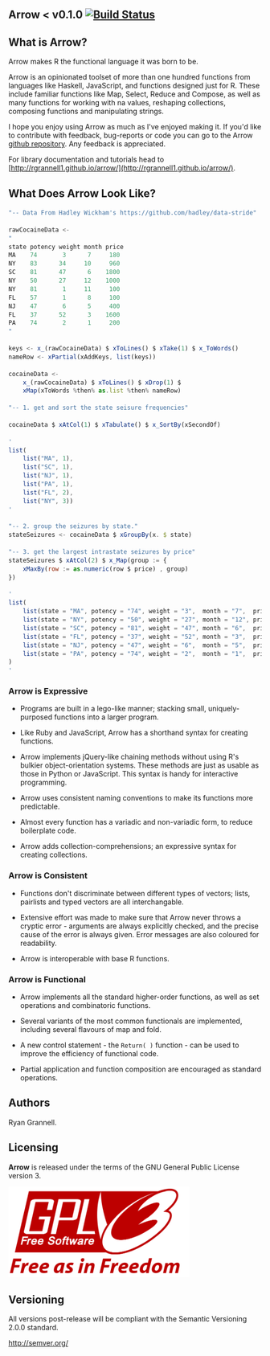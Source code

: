 Arrow < v0.1.0 [![Build Status](https://travis-ci.org/rgrannell1/arrow.png)](https://travis-ci.org/rgrannell1/arrow)
-----------------------------------


## What is Arrow?

Arrow makes R the functional language it was born to be.

Arrow is an opinionated toolset of more than one hundred functions from languages
like Haskell, JavaScript, and functions designed just for R. These
include familiar functions like Map, Select, Reduce and Compose, as
well as many functions for working with na values, reshaping collections,
composing functions and manipulating strings.

I hope you enjoy using Arrow as much as I've enjoyed making it.
If you'd like to contribute with feedback, bug-reports or code
you can go to the Arrow [github repository](https://github.com/rgrannell1/arrow).
Any feedback is appreciated.

For library documentation and tutorials head to
[http://rgrannell1.github.io/arrow/](http://rgrannell1.github.io/arrow/).


## What Does Arrow Look Like?

```javascript
"-- Data From Hadley Wickham's https://github.com/hadley/data-stride"

rawCocaineData <-
"
state potency weight month price
MA    74       3      7     180 
NY    83      34     10     960
SC    81      47      6    1800 
NY    50      27     12    1000 
NY    81       1     11     100 
FL    57       1      8     100 
NJ    47       6      5     400 
FL    37      52      3    1600 
PA    74       2      1     200
"

keys <- x_(rawCocaineData) $ xToLines() $ xTake(1) $ x_ToWords()
nameRow <- xPartial(xAddKeys, list(keys))

cocaineData <-
    x_(rawCocaineData) $ xToLines() $ xDrop(1) $ 
    xMap(xToWords %then% as.list %then% nameRow)
    
"-- 1. get and sort the state seisure frequencies"

cocaineData $ xAtCol(1) $ xTabulate() $ x_SortBy(xSecondOf)

'
list(
    list("MA", 1), 
    list("SC", 1), 
    list("NJ", 1), 
    list("PA", 1), 
    list("FL", 2), 
    list("NY", 3))
'

"-- 2. group the seizures by state."
stateSeizures <- cocaineData $ xGroupBy(x. $ state)

"-- 3. get the largest intrastate seizures by price"
stateSeizures $ xAtCol(2) $ x_Map(group := {
    xMaxBy(row := as.numeric(row $ price) , group)  
})

'
list(
	list(state = "MA", potency = "74", weight = "3",  month = "7",  price = "180"),
	list(state = "NY", potency = "50", weight = "27", month = "12", price = "1000"), 
	list(state = "SC", potency = "81", weight = "47", month = "6",  price = "1800"), 
	list(state = "FL", potency = "37", weight = "52", month = "3",  price = "1600"), 
	list(state = "NJ", potency = "47", weight = "6",  month = "5",  price = "400"), 
	list(state = "PA", potency = "74", weight = "2",  month = "1",  price = "200")
)
'
```

### Arrow is Expressive

* Programs are built in a lego-like manner; stacking small,
uniquely-purposed functions into a larger program.

* Like Ruby and JavaScript, Arrow has a shorthand syntax 	for creating functions.

* Arrow implements jQuery-like chaining methods without using R's bulkier
object-orientation systems. These methods are just as usable as those in
Python or JavaScript. This syntax is handy for interactive programming.

* Arrow uses consistent naming conventions to make its functions more predictable.

* Almost every function has a variadic and non-variadic form, to
reduce boilerplate code.

* Arrow adds collection-comprehensions; an expressive syntax
for creating collections.

### Arrow is Consistent

* Functions don't discriminate between different types of vectors; lists, pairlists
and typed vectors are all interchangable.

* Extensive effort was made to make sure that Arrow never throws
a cryptic error - arguments are always explicitly checked, and the precise
cause of the error is always given. Error messages are also coloured for readability.

* Arrow is interoperable with base R functions.

### Arrow is Functional

* Arrow implements all the standard higher-order functions,
as well as set operations and combinatoric functions.

* Several variants of the most common functionals are implemented,
including several flavours of map and fold.

* A new control statement - the ```Return( )``` function - can
be used to improve the efficiency of functional code.

* Partial application and function composition are encouraged
as standard operations.

## Authors

Ryan Grannell.

## Licensing

**Arrow** is released under the terms of the GNU General Public License version 3.

<img src="gpl3.png" height = "180"> </img>


## Versioning

All versions post-release will be compliant with the Semantic Versioning 2.0.0 standard.

http://semver.org/

